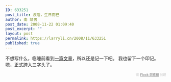 ```yaml
---
ID: 633251
post_title: 没啥，生日而已
author: 南 靖男
post_date: 2008-11-22 01:09:40
post_excerpt: ""
layout: post
permalink: https://larryli.cn/2008/11/633251
published: true
---
```

不想写什么，临睡前看到<a href="http://blog.bomoo.com/pin/archives/419">一篇文章</a>，所以还是记一下吧。
我也留下一个印记。嗯，正式跨入三字头了。
   <div class="flockcredit" style="text-align: right; color: #CCC; font-size: x-small;">用 <a href="http://www.flock.com/blogged-with-flock" style="color: #999; font-weight: bold;" target="_new" title="Flock Browser">Flock 浏览器</a> 创建</div>